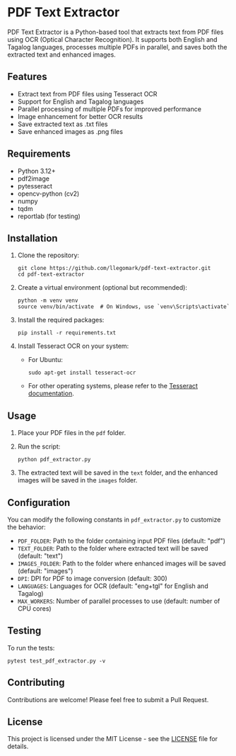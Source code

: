 # PDF Text Extractor

PDF Text Extractor is a Python-based tool that extracts text from PDF files using OCR (Optical Character Recognition). It supports both English and Tagalog languages, processes multiple PDFs in parallel, and saves both the extracted text and enhanced images.

## Features
- Extract text from PDF files using Tesseract OCR
- Support for English and Tagalog languages
- Parallel processing of multiple PDFs for improved performance
- Image enhancement for better OCR results
- Save extracted text as .txt files
- Save enhanced images as .png files

## Requirements
- Python 3.12+
- pdf2image
- pytesseract
- opencv-python (cv2)
- numpy
- tqdm
- reportlab (for testing)

## Installation

1. Clone the repository:
   ```
   git clone https://github.com/llegomark/pdf-text-extractor.git
   cd pdf-text-extractor
   ```

2. Create a virtual environment (optional but recommended):
   ```
   python -m venv venv
   source venv/bin/activate  # On Windows, use `venv\Scripts\activate`
   ```

3. Install the required packages:
   ```
   pip install -r requirements.txt
   ```

4. Install Tesseract OCR on your system:
   - For Ubuntu:
     ```
     sudo apt-get install tesseract-ocr
     ```
   - For other operating systems, please refer to the [Tesseract documentation](https://github.com/tesseract-ocr/tesseract).

## Usage

1. Place your PDF files in the `pdf` folder.

2. Run the script:
   ```
   python pdf_extractor.py
   ```

3. The extracted text will be saved in the `text` folder, and the enhanced images will be saved in the `images` folder.

## Configuration

You can modify the following constants in `pdf_extractor.py` to customize the behavior:

- `PDF_FOLDER`: Path to the folder containing input PDF files (default: "pdf")
- `TEXT_FOLDER`: Path to the folder where extracted text will be saved (default: "text")
- `IMAGES_FOLDER`: Path to the folder where enhanced images will be saved (default: "images")
- `DPI`: DPI for PDF to image conversion (default: 300)
- `LANGUAGES`: Languages for OCR (default: "eng+tgl" for English and Tagalog)
- `MAX_WORKERS`: Number of parallel processes to use (default: number of CPU cores)

## Testing

To run the tests:

```
pytest test_pdf_extractor.py -v
```

## Contributing

Contributions are welcome! Please feel free to submit a Pull Request.

## License

This project is licensed under the MIT License - see the [LICENSE](LICENSE) file for details.